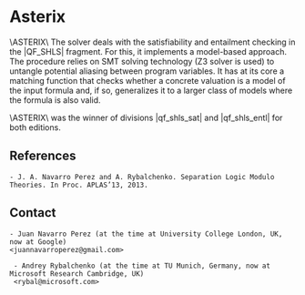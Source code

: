 
# Asterix #

\ASTERIX\ 
The solver deals with the satisfiability and entailment checking in the
|QF_SHLS| fragment.
For this, it implements a model-based approach.
The procedure relies on SMT solving technology (Z3 solver is used) to untangle potential aliasing between program variables.
It has at its core a matching function that checks whether a concrete valuation is a model of the input formula and, if so, generalizes it to a larger class of models where the formula is also valid.

\ASTERIX\ was the winner of divisions |qf_shls_sat| and |qf_shls_entl|
for both editions.


## References ##
    - J. A. Navarro Perez and A. Rybalchenko. Separation Logic Modulo Theories. In Proc. APLAS’13, 2013.


## Contact ##

    - Juan Navarro Perez (at the time at University College London, UK, now at Google) 
    <juannavarroperez@gmail.com>

     - Andrey Rybalchenko (at the time at TU Munich, Germany, now at Microsoft Research Cambridge, UK)
     <rybal@microsoft.com>


